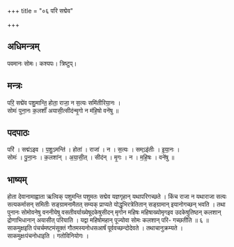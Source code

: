 +++
title = "०६ परि सद्मेव"

+++
## अधिमन्त्रम्
पवमानः सोमः। कश्यपः। त्रिष्टुप्।

## मन्त्रः
परि॒ सद्मे॑व पशु॒मान्ति॒ होता॒ राजा॒ न स॒त्यः समि॑तीरिया॒नः ।  
सोमः॑ पुना॒नः क॒लशाँ॑ अयासी॒त्सीद॑न्मृ॒गो न म॑हि॒षो वने॑षु ॥

## पदपाठः
परि॑ । सद्म॑ऽइव । प॒शु॒ऽमन्ति॑ । होता॑ । राजा॑ । न । स॒त्यः । सम्ऽइ॑तीः । इ॒या॒नः ।  
सोमः॑ । पु॒ना॒नः । क॒लशा॑न् । अ॒या॒सी॒त् । सीद॑न् । मृ॒गः । न । म॒हि॒षः । वने॑षु ॥

## भाष्यम्
होता देवानामाह्वाता ऋत्विक् पशुमन्ति पशुमतः सद्मेव यज्ञगृहान् यथापरिगच्छते । किंच राजा न यथाराजा सत्यः सत्यकर्मासन् समितीः सङ्ग्रामनामैतत् सम्यक् प्राप्यते योद्धृभिरत्रेतितान् सङ्ग्रामान् इयानोगच्छन् भवति । तथा पुनानः सोमोवनेषु वननीयेषु वसतीवर्याख्येषूदकेषुसीदन् मृगोन महिषः महिषाख्योमृगइव उदकेषुतिष्ठन् कलशान् द्रोणाभिधानान् अयासीत् परियाति । यद्वा महिषोमहान् पूज्योवा सोमः कलशान् परि- गच्छतीति ॥ ६ ॥साकमुक्षइति पंचर्चमष्टमंसूक्तं गौतमस्यनोधसआर्षं पूर्ववच्छन्दोदेवते । तथाचानुक्रम्यते । साकमुक्षःपंचनोधाइति । गतोविनियोगः ।